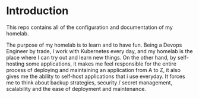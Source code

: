 # Introduction
This repo contains all of the configuration and documentation of my homelab.

The purpose of my homelab is to learn and to have fun. Being a Devops Engineer by trade, I work with Kubernetes every day, and my homelab is the place where I can try out and learn new things. On the other hand, by self-hosting some applications, it makes me feel responsible for the entire process of deploying and maintaining an application from A to Z, it also gives me the ability to self-host applications that i use everyday. It forces me to think about backup strategies, security / secret management, scalability and the ease of deployment and maintenance.
